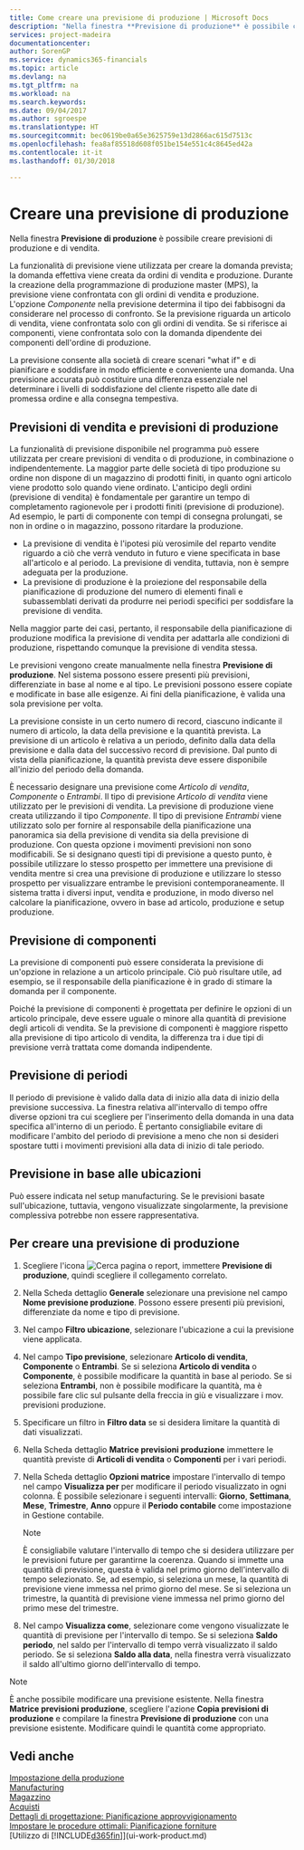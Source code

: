 ```yaml
---
title: Come creare una previsione di produzione | Microsoft Docs
description: "Nella finestra **Previsione di produzione** è possibile creare previsioni di produzione e di vendita."
services: project-madeira
documentationcenter: 
author: SorenGP
ms.service: dynamics365-financials
ms.topic: article
ms.devlang: na
ms.tgt_pltfrm: na
ms.workload: na
ms.search.keywords: 
ms.date: 09/04/2017
ms.author: sgroespe
ms.translationtype: HT
ms.sourcegitcommit: bec0619be0a65e3625759e13d2866ac615d7513c
ms.openlocfilehash: fea8af85518d608f051be154e551c4c8645ed42a
ms.contentlocale: it-it
ms.lasthandoff: 01/30/2018

---
```

# <a name="create-a-production-forecast"></a>Creare una previsione di produzione
Nella finestra **Previsione di produzione** è possibile creare previsioni di produzione e di vendita.  

La funzionalità di previsione viene utilizzata per creare la domanda prevista; la domanda effettiva viene creata da ordini di vendita e produzione. Durante la creazione della programmazione di produzione master (MPS), la previsione viene confrontata con gli ordini di vendita e produzione. L'opzione *Componente* nella previsione determina il tipo dei fabbisogni da considerare nel processo di confronto. Se la previsione riguarda un articolo di vendita, viene confrontata solo con gli ordini di vendita. Se si riferisce ai componenti, viene confrontata solo con la domanda dipendente dei componenti dell'ordine di produzione.  

La previsione consente alla società di creare scenari "what if" e di pianificare e soddisfare in modo efficiente e conveniente una domanda. Una previsione accurata può costituire una differenza essenziale nel determinare i livelli di soddisfazione del cliente rispetto alle date di promessa ordine e alla consegna tempestiva.  

## <a name="sales-forecasts-and-production-forecasts"></a>Previsioni di vendita e previsioni di produzione  
La funzionalità di previsione disponibile nel programma può essere utilizzata per creare previsioni di vendita o di produzione, in combinazione o indipendentemente. La maggior parte delle società di tipo produzione su ordine non dispone di un magazzino di prodotti finiti, in quanto ogni articolo viene prodotto solo quando viene ordinato. L'anticipo degli ordini (previsione di vendita) è fondamentale per garantire un tempo di completamento ragionevole per i prodotti finiti (previsione di produzione). Ad esempio, le parti di componente con tempi di consegna prolungati, se non in ordine o in magazzino, possono ritardare la produzione.  

-   La previsione di vendita è l'ipotesi più verosimile del reparto vendite riguardo a ciò che verrà venduto in futuro e viene specificata in base all'articolo e al periodo. La previsione di vendita, tuttavia, non è sempre adeguata per la produzione.  
-   La previsione di produzione è la proiezione del responsabile della pianificazione di produzione del numero di elementi finali e subassemblati derivati da produrre nei periodi specifici per soddisfare la previsione di vendita.  

Nella maggior parte dei casi, pertanto, il responsabile della pianificazione di produzione modifica la previsione di vendita per adattarla alle condizioni di produzione, rispettando comunque la previsione di vendita stessa.  

Le previsioni vengono create manualmente nella finestra **Previsione di produzione**. Nel sistema possono essere presenti più previsioni, differenziate in base al nome e al tipo. Le previsioni possono essere copiate e modificate in base alle esigenze. Ai fini della pianificazione, è valida una sola previsione per volta.  

La previsione consiste in un certo numero di record, ciascuno indicante il numero di articolo, la data della previsione e la quantità prevista. La previsione di un articolo è relativa a un periodo, definito dalla data della previsione e dalla data del successivo record di previsione. Dal punto di vista della pianificazione, la quantità prevista deve essere disponibile all'inizio del periodo della domanda.  

È necessario designare una previsione come *Articolo di vendita*, *Componente* o *Entrambi*. Il tipo di previsione *Articolo di vendita* viene utilizzato per le previsioni di vendita. La previsione di produzione viene creata utilizzando il tipo *Componente*. Il tipo di previsione *Entrambi* viene utilizzato solo per fornire al responsabile della pianificazione una panoramica sia della previsione di vendita sia della previsione di produzione. Con questa opzione i movimenti previsioni non sono modificabili. Se si designano questi tipi di previsione a questo punto, è possibile utilizzare lo stesso prospetto per immettere una previsione di vendita mentre si crea una previsione di produzione e utilizzare lo stesso prospetto per visualizzare entrambe le previsioni contemporaneamente. Il sistema tratta i diversi input, vendita e produzione, in modo diverso nel calcolare la pianificazione, ovvero in base ad articolo, produzione e setup produzione.  

## <a name="component-forecast"></a>Previsione di componenti  
La previsione di componenti può essere considerata la previsione di un'opzione in relazione a un articolo principale. Ciò può risultare utile, ad esempio, se il responsabile della pianificazione è in grado di stimare la domanda per il componente.  

Poiché la previsione di componenti è progettata per definire le opzioni di un articolo principale, deve essere uguale o minore alla quantità di previsione degli articoli di vendita. Se la previsione di componenti è maggiore rispetto alla previsione di tipo articolo di vendita, la differenza tra i due tipi di previsione verrà trattata come domanda indipendente.  

## <a name="forecasting-periods"></a>Previsione di periodi  
 Il periodo di previsione è valido dalla data di inizio alla data di inizio della previsione successiva. La finestra relativa all'intervallo di tempo offre diverse opzioni tra cui scegliere per l'inserimento della domanda in una data specifica all'interno di un periodo. È pertanto consigliabile evitare di modificare l'ambito del periodo di previsione a meno che non si desideri spostare tutti i movimenti previsioni alla data di inizio di tale periodo.  

## <a name="forecast-by-locations"></a>Previsione in base alle ubicazioni  
Può essere indicata nel setup manufacturing. Se le previsioni basate sull'ubicazione, tuttavia, vengono visualizzate singolarmente, la previsione complessiva potrebbe non essere rappresentativa.

## <a name="to-create-a-production-forecast"></a>Per creare una previsione di produzione

1.  Scegliere l'icona ![Cerca pagina o report](media/ui-search/search_small.png "icona Cerca pagina o report"), immettere **Previsione di produzione**, quindi scegliere il collegamento correlato.  
2.  Nella Scheda dettaglio **Generale** selezionare una previsione nel campo **Nome previsione produzione**. Possono essere presenti più previsioni, differenziate da nome e tipo di previsione.  
3.  Nel campo **Filtro ubicazione**, selezionare l'ubicazione a cui la previsione viene applicata.  
4.  Nel campo **Tipo previsione**, selezionare **Articolo di vendita**, **Componente** o **Entrambi**. Se si seleziona **Articolo di vendita** o **Componente**, è possibile modificare la quantità in base al periodo. Se si seleziona **Entrambi**, non è possibile modificare la quantità, ma è possibile fare clic sul pulsante della freccia in giù e visualizzare i mov. previsioni produzione.  
5.  Specificare un filtro in **Filtro data** se si desidera limitare la quantità di dati visualizzati.  
6.  Nella Scheda dettaglio **Matrice previsioni produzione** immettere le quantità previste di **Articoli di vendita** o **Componenti** per i vari periodi.  
7.  Nella Scheda dettaglio **Opzioni matrice** impostare l'intervallo di tempo nel campo **Visualizza per** per modificare il periodo visualizzato in ogni colonna. È possibile selezionare i seguenti intervalli: **Giorno**, **Settimana**, **Mese**, **Trimestre**, **Anno** oppure il **Periodo contabile** come impostazione in Gestione contabile.  

    > [!NOTE]  
    >  È consigliabile valutare l'intervallo di tempo che si desidera utilizzare per le previsioni future per garantirne la coerenza. Quando si immette una quantità di previsione, questa è valida nel primo giorno dell'intervallo di tempo selezionato. Se, ad esempio, si seleziona un mese, la quantità di previsione viene immessa nel primo giorno del mese. Se si seleziona un trimestre, la quantità di previsione viene immessa nel primo giorno del primo mese del trimestre.  

8.  Nel campo **Visualizza come**, selezionare come vengono visualizzate le quantità di previsione per l'intervallo di tempo. Se si seleziona **Saldo periodo**, nel saldo per l'intervallo di tempo verrà visualizzato il saldo periodo. Se si seleziona **Saldo alla data**, nella finestra verrà visualizzato il saldo all'ultimo giorno dell'intervallo di tempo.  

> [!NOTE]  
>  È anche possibile modificare una previsione esistente. Nella finestra **Matrice previsioni produzione**, scegliere l'azione **Copia previsioni di produzione** e compilare la finestra **Previsione di produzione** con una previsione esistente. Modificare quindi le quantità come appropriato.  

## <a name="see-also"></a>Vedi anche  
[Impostazione della produzione](production-configure-production-processes.md)  
[Manufacturing](production-manage-manufacturing.md)    
[Magazzino](inventory-manage-inventory.md)  
[Acquisti](purchasing-manage-purchasing.md)  
[Dettagli di progettazione: Pianificazione approvvigionamento](design-details-supply-planning.md)   
[Impostare le procedure ottimali: Pianificazione forniture](setup-best-practices-supply-planning.md)  
[Utilizzo di [!INCLUDE[d365fin](includes/d365fin_md.md)]](ui-work-product.md)

